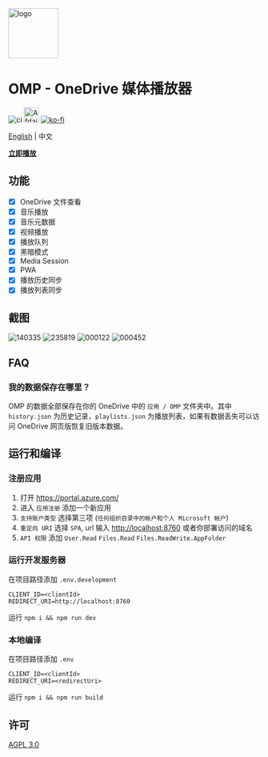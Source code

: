 <img height="100px" width="100px" alt="logo" src="https://github.com/nini22P/omp/assets/60903333/e2c099c6-15ad-46f1-a716-cb440b06c13e"/>

# OMP - OneDrive 媒体播放器

![ci](https://github.com/nini22P/omp/actions/workflows/ci.yml/badge.svg)
<a href="https://afdian.net/a/nini22P"><img alt="Afdaian" style="height: 30px;" src="https://pic1.afdiancdn.com/static/img/welcome/button-sponsorme.png"></a>
[![ko-fi](https://ko-fi.com/img/githubbutton_sm.svg)](https://ko-fi.com/nini22p)

[English](./readme.md) | 中文

**[立即播放](https://nini22p.github.io/omp/)**

## 功能

- [x] OneDrive 文件查看
- [x] 音乐播放
- [x] 音乐元数据
- [x] 视频播放
- [x] 播放队列
- [x] 黑暗模式
- [x] Media Session
- [x] PWA
- [x] 播放历史同步
- [x] 播放列表同步

## 截图

![140335](https://github.com/nini22P/omp/assets/60903333/ced9eae1-9f04-48b9-8d03-83d8e65083d9)
![235819](https://github.com/nini22P/omp/assets/60903333/ea6b9ec2-d52f-4243-9450-d9cbab633fac)
![000122](https://github.com/nini22P/omp/assets/60903333/bd776c79-ec3c-4f35-9b8b-534927ff980b)
![000452](https://github.com/nini22P/omp/assets/60903333/5ad2565b-ff8c-439b-9f91-b1edcb7e24fa)

## FAQ

### 我的数据保存在哪里？

OMP 的数据全部保存在你的 OneDrive 中的 `应用 / OMP` 文件夹中。其中 `history.json` 为历史记录，`playlists.json` 为播放列表，如果有数据丢失可以访问 OneDrive 网页版恢复旧版本数据。

## 运行和编译

### 注册应用

1. 打开 <https://portal.azure.com/>
2. 进入 `应用注册` 添加一个新应用
3. `支持账户类型` 选择第三项 (`任何组织目录中的帐户和个人 Microsoft 帐户`)
4. `重定向 URI` 选择 `SPA`, url 输入 <http://localhost:8760> 或者你部署访问的域名
5. `API 权限` 添加 `User.Read` `Files.Read` `Files.ReadWrite.AppFolder`

### 运行开发服务器

在项目路径添加 `.env.development`

```env
CLIENT_ID=<clientId>
REDIRECT_URI=http://localhost:8760
```

运行 `npm i && npm run dev`

### 本地编译

在项目路径添加 `.env`

```env
CLIENT_ID=<clientId>
REDIRECT_URI=<redirectUri>
```

运行 `npm i && npm run build`

## 许可

[AGPL 3.0](https://github.com/nini22P/omp/blob/main/LICENSE)
